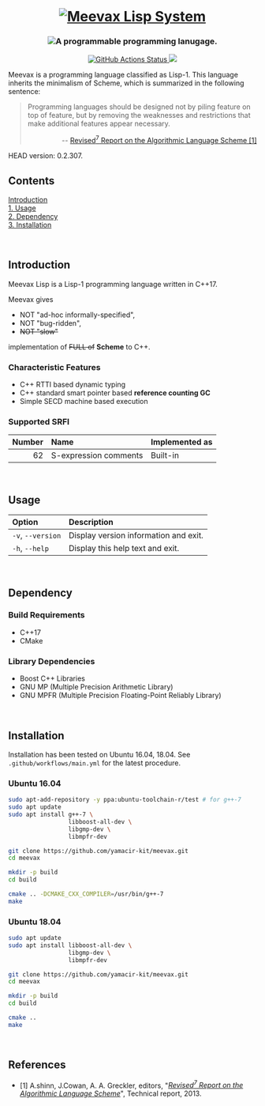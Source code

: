 <br/>
<h1 align="center">
  <a href="https://github.com/yamacir-kit/meevax/">
    <img src="https://github.com/yamacir-kit/meevax/wiki/svg/meevax-logo.v8.png"
         alt="Meevax Lisp System"/>
  </a>
</h1>

<h3 align="center">
  <img src="https://github.com/yamacir-kit/meevax/wiki/svg/description.png"
       alt="A programmable programming lanugage."/>
</h3>

<p align="center">
  <a href="https://github.com/yamacir-kit/meevax/actions">
    <img src="https://github.com/yamacir-kit/meevax/workflows/CI/badge.svg"
         alt="GitHub Actions Status"/>
  </a>
  <a href="https://www.codacy.com/manual/yamacir-kit/meevax?utm_source=github.com&amp;utm_medium=referral&amp;utm_content=yamacir-kit/meevax&amp;utm_campaign=Badge_Grade">
    <img src="https://api.codacy.com/project/badge/Grade/ebd3aba61f1141049229031b7f068de9"/>
  </a>
</p>

Meevax is a programming language classified as Lisp-1.
This language inherits the minimalism of Scheme, which is summarized in the following sentence:

> Programming languages should be designed not by piling feature on top of feature, but by removing the weaknesses and restrictions that make additional features appear necessary.
> <p align="right"> --
>   <a href="https://bitbucket.org/cowan/r7rs/raw/tip/rnrs/r7rs.pdf">
>     Revised<sup>7</sup> Report on the Algorithmic Language Scheme [1]
>   </a>
> </p>

HEAD version: 0.2.307.

## Contents

[Introduction](#Introduction)    <br/>
[1. Usage](#Usage)               <br/>
[2. Dependency](#Dependency)     <br/>
[3. Installation](#Installation) <br/>

<br/>

## Introduction

Meevax Lisp is a Lisp-1 programming language written in C++17.
<!-- This language aiming highly binary level compatibility for modern C++ program. -->

Meevax gives
*   NOT "ad-hoc informally-specified",
*   NOT "bug-ridden",
*   ~~NOT "slow"~~

implementation of ~~FULL of~~ **Scheme** to C++.

### Characteristic Features

*   C++ RTTI based dynamic typing
*   C++ standard smart pointer based **reference counting GC**
*   Simple SECD machine based execution

### Supported SRFI

| Number | Name                  | Implemented as |
|-------:|:----------------------|:---------------|
|     62 | S-expression comments | Built-in       |

<br/>

## Usage

| Option            | Description                           |
|:------------------|:--------------------------------------|
| `-v`, `--version` | Display version information and exit. |
| `-h`, `--help`    | Display this help text and exit.      |

<br/>

## Dependency

### Build Requirements

*   C++17
*   CMake

### Library Dependencies

*   Boost C++ Libraries
*   GNU MP (Multiple Precision Arithmetic Library)
*   GNU MPFR (Multiple Precision Floating-Point Reliably Library)

<br/>

## Installation

Installation has been tested on Ubuntu 16.04, 18.04.
See `.github/workflows/main.yml` for the latest procedure.

### Ubuntu 16.04

``` bash
sudo apt-add-repository -y ppa:ubuntu-toolchain-r/test # for g++-7
sudo apt update
sudo apt install g++-7 \
                 libboost-all-dev \
                 libgmp-dev \
                 libmpfr-dev

git clone https://github.com/yamacir-kit/meevax.git
cd meevax

mkdir -p build
cd build

cmake .. -DCMAKE_CXX_COMPILER=/usr/bin/g++-7
make
```

### Ubuntu 18.04

``` bash
sudo apt update
sudo apt install libboost-all-dev \
                 libgmp-dev \
                 libmpfr-dev

git clone https://github.com/yamacir-kit/meevax.git
cd meevax

mkdir -p build
cd build

cmake ..
make
```

<br/>

## References

- [1] A.shinn, J.Cowan, A. A. Greckler, editors, "<cite><a href="https://bitbucket.org/cowan/r7rs/raw/tip/rnrs/r7rs.pdf">Revised<sup>7</sup> Report on the Algorithmic Language Scheme</a></cite>", Technical report, 2013.

<!--
*   TinyScheme ([http://tinyscheme.sourceforge.net/](http://tinyscheme.sourceforge.net/))
*   SECDR-Scheme ([http://www.maroon.dti.ne.jp/nagar17/mulasame/](http://www.maroon.dti.ne.jp/nagar17/mulasame/))
-->
